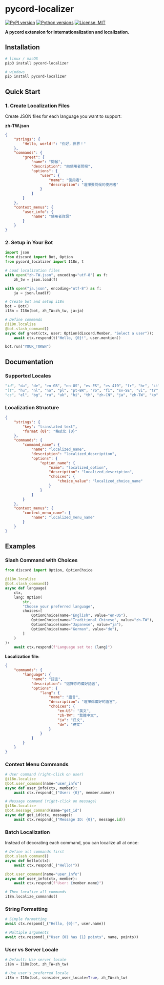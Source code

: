 # pycord-localizer

[![PyPI version](https://badge.fury.io/py/pycord-localizer.svg)](https://badge.fury.io/py/pycord-localizer)
[![Python versions](https://img.shields.io/pypi/pyversions/pycord-localizer.svg)](https://pypi.org/project/pycord-localizer/)
[![License: MIT](https://img.shields.io/badge/License-MIT-yellow.svg)](https://opensource.org/licenses/MIT)

**A pycord extension for internationalization and localization.**

## Installation

```bash
# linux / macOS
pip3 install pycord-localizer

# windows
pip install pycord-localizer
```

## Quick Start

### 1. Create Localization Files

Create JSON files for each language you want to support:

**zh-TW.json**
```json
{
    "strings": {
        "Hello, world!": "你好，世界！"
    },
    "commands": {
        "greet": {
            "name": "問候",
            "description": "向使用者問候",
            "options": {
                "user": {
                    "name": "使用者",
                    "description": "選擇要問候的使用者"
                }
            }
        }
    },
    "context_menus": {
        "user_info": {
            "name": "使用者資訊"
        }
    }
}
```

### 2. Setup in Your Bot

```python
import json
from discord import Bot, Option
from pycord_localizer import I18n, t

# Load localization files
with open("zh-TW.json", encoding="utf-8") as f:
    zh_tw = json.load(f)

with open("ja.json", encoding="utf-8") as f:
    ja = json.load(f)

# Create bot and setup i18n
bot = Bot()
i18n = I18n(bot, zh_TW=zh_tw, ja=ja)

# Define commands
@i18n.localize
@bot.slash_command()
async def greet(ctx, user: Option(discord.Member, "Select a user")):
    await ctx.respond(t("Hello, {0}!", user.mention))

bot.run("YOUR_TOKEN")
```

## Documentation

### Supported Locales

```python
"id", "da", "de", "en-GB", "en-US", "es-ES", "es-419", "fr", "hr", "it", 
"lt", "hu", "nl", "no", "pl", "pt-BR", "ro", "fi", "sv-SE", "vi", "tr", 
"cs", "el", "bg", "ru", "uk", "hi", "th", "zh-CN", "ja", "zh-TW", "ko"
```

### Localization Structure

```json
{
    "strings": {
        "key": "translated text",
        "format {0}": "格式化 {0}"
    },
    "commands": {
        "command_name": {
            "name": "localized_name",
            "description": "localized_description",
            "options": {
                "option_name": {
                    "name": "localized_option",
                    "description": "localized_description",
                    "choices": {
                        "choice_value": "localized_choice_name"
                    }
                }
            }
        }
    },
    "context_menus": {
        "context_menu_name": {
            "name": "localized_menu_name"
        }
    }
}
```

## Examples

### Slash Command with Choices

```python
from discord import Option, OptionChoice

@i18n.localize
@bot.slash_command()
async def language(
    ctx,
    lang: Option(
        str,
        "Choose your preferred language",
        choices=[
            OptionChoice(name="English", value="en-US"),
            OptionChoice(name="Traditional Chinese", value="zh-TW"),
            OptionChoice(name="Japanese", value="ja"),
            OptionChoice(name="German", value="de"),
        ]
    )
):
    await ctx.respond(f"Language set to: {lang}")
```

**Localization file:**
```json
{
    "commands": {
        "language": {
            "name": "語言",
            "description": "選擇你的偏好語言",
            "options": {
                "lang": {
                    "name": "語言",
                    "description": "選擇你偏好的語言",
                    "choices": {
                        "en-US": "英文",
                        "zh-TW": "繁體中文",
                        "ja": "日文",
                        "de": "德文"
                    }
                }
            }
        }
    }
}
```

### Context Menu Commands

```python
# User command (right-click on user)
@i18n.localize
@bot.user_command(name="user_info")
async def user_info(ctx, member):
    await ctx.respond(_("User: {0}", member.name))

# Message command (right-click on message)
@i18n.localize
@bot.message_command(name="get_id")
async def get_id(ctx, message):
    await ctx.respond(_("Message ID: {0}", message.id))
```

### Batch Localization

Instead of decorating each command, you can localize all at once:

```python
# Define all commands first
@bot.slash_command()
async def hello(ctx):
    await ctx.respond(_("Hello!"))

@bot.user_command(name="user_info")
async def user_info(ctx, member):
    await ctx.respond(f"User: {member.name}")

# Then localize all commands
i18n.localize_commands()
```

### String Formatting

```python
# Simple formatting
await ctx.respond(_("Hello, {0}!", user.name))

# Multiple arguments
await ctx.respond(_("User {0} has {1} points", name, points))
```

### User vs Server Locale

```python
# Default: Use server locale
i18n = I18n(bot, zh_TW=zh_tw)

# Use user's preferred locale
i18n = I18n(bot, consider_user_locale=True, zh_TW=zh_tw)
```